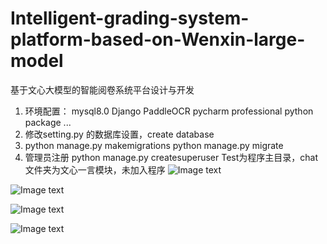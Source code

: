 # Intelligent-grading-system-platform-based-on-Wenxin-large-model
基于文心大模型的智能阅卷系统平台设计与开发

1. 环境配置：
   mysql8.0
   Django
   PaddleOCR
   pycharm professional
   python package
   ...
3. 修改setting.py 的数据库设置，create database
4. python manage.py makemigrations
   python manage.py migrate
5. 管理员注册
   python manage.py createsuperuser
Test为程序主目录，chat文件夹为文心一言模块，未加入程序
![Image text](https://github.com/jj123t/Intelligent-grading-system-platform-based-on-Wenxin-large-model/blob/a71c29bc8201053dd30fccb9a32575bd74b4af5c/img/codeview.png)

![Image text](https://github.com/jj123t/Intelligent-grading-system-platform-based-on-Wenxin-large-model/blob/a71c29bc8201053dd30fccb9a32575bd74b4af5c/img/indexView.png)

![Image text](https://github.com/jj123t/Intelligent-grading-system-platform-based-on-Wenxin-large-model/blob/a71c29bc8201053dd30fccb9a32575bd74b4af5c/img/info.png)

![Image text](https://github.com/jj123t/Intelligent-grading-system-platform-based-on-Wenxin-large-model/blob/a71c29bc8201053dd30fccb9a32575bd74b4af5c/img/uploadView.png)
